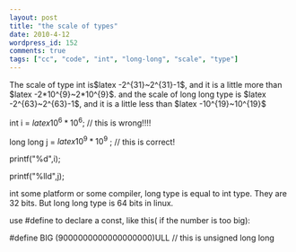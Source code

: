 ```yaml
---
layout: post
title: "the scale of types"
date: 2010-4-12
wordpress_id: 152
comments: true
tags: ["cc", "code", "int", "long-long", "scale", "type"]
---
```

<meta name="_edit_last" content="1" />
<meta name="views" content="328" />
The scale of type int is$latex -2^{31}~2^{31}-1$, and it is a little more than $latex -2*10^{9}~2*10^{9}$. and the scale of long long type is $latex -2^{63}~2^{63}-1$, and it is a little less than $latex -10^{19}~10^{19}$

int i = $latex 10^{6}* 10^{6}$; // this is wrong!!!!

long long j = $latex 10^{9}* 10^{9}$ ; // this is correct!

printf("%d",i);

printf("%lld",j);

int some platform or some compiler, long type is equal to int type. They are 32 bits. But long long type is 64 bits in linux.

use #define to declare a const, like this( if the number is too big):

#define BIG (9000000000000000000)ULL // this is unsigned long long
